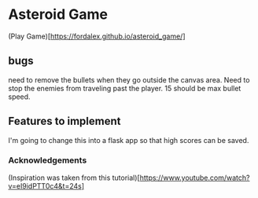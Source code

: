 # Asteroid Game

(Play Game)[https://fordalex.github.io/asteroid_game/]

## bugs

need to remove the bullets when they go outside the canvas area.
Need to stop the enemies from traveling past the player.
15 should be max bullet speed.

## Features to implement

I'm going to change this into a flask app so that high scores can be saved.

### Acknowledgements

(Inspiration was taken from this tutorial)[https://www.youtube.com/watch?v=eI9idPTT0c4&t=24s]